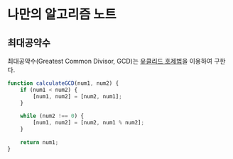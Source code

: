 # 나만의 알고리즘 노트

## 최대공약수

최대공약수(Greatest Common Divisor, GCD)는 [유클리드 호제법](https://ko.wikipedia.org/wiki/%EC%9C%A0%ED%81%B4%EB%A6%AC%EB%93%9C_%ED%98%B8%EC%A0%9C%EB%B2%95)을 이용하여 구한다.

```js
function calculateGCD(num1, num2) {
    if (num1 < num2) {
        [num1, num2] = [num2, num1];
    }
    
    while (num2 !== 0) {
        [num1, num2] = [num2, num1 % num2];
    }
    
    return num1;
}
```

